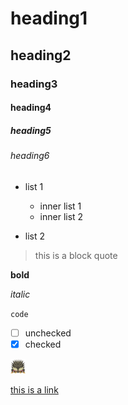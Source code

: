 # heading1

## heading2

### heading3

#### heading4

##### heading5

###### heading6

* list 1
	* inner list 1
	* inner list 2

* list 2

> this is a block quote

**bold**

*italic*

`code`

- [ ] unchecked
- [x] checked

![alternative text](images/Nergigante24.png)

[this is a link](https://google.com)
